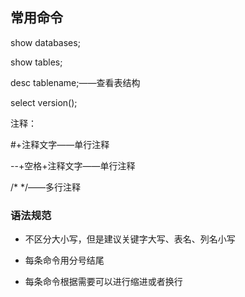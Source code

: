 ## 常用命令

show databases;

show tables;

desc tablename;——查看表结构

select version();

注释：

#+注释文字——单行注释

--+空格+注释文字——单行注释

/* */——多行注释

### 语法规范

- 不区分大小写，但是建议关键字大写、表名、列名小写

- 每条命令用分号结尾

- 每条命令根据需要可以进行缩进或者换行